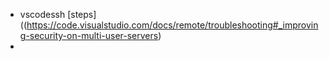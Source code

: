 - vscodessh [steps]((https://code.visualstudio.com/docs/remote/troubleshooting#_improving-security-on-multi-user-servers)
- 